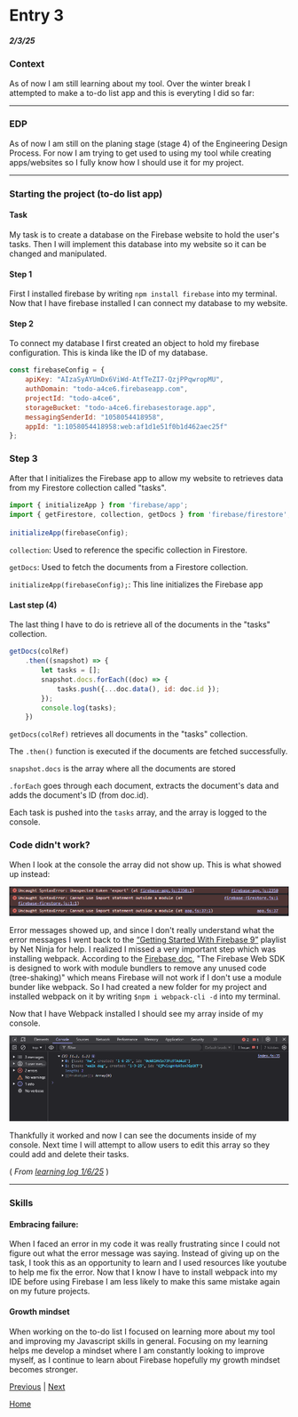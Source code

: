 # Entry 3
##### 2/3/25

### Context
As of now I am still learning about my tool. Over the winter break I attempted to make a to-do list app and this is everyting I did so far:

---
### EDP

As of now I am still on the planing stage (stage 4) of the Engineering Design Process. For now I am trying to get used to using my tool while creating apps/websites so I fully know how I should use it for my project.

---

### Starting the project (to-do list app)

#### Task
My task is to create a database on the Firebase website to hold the user's tasks. Then I will implement this database into my website so it can be changed and manipulated.

#### Step 1

First I installed firebase by writing `npm install firebase` into my terminal. Now that I have firebase installed I can connect my database to my website.

#### Step 2

To connect my database I first created an object to hold my firebase configuration. This is kinda like the ID of my database.
```js
const firebaseConfig = {
    apiKey: "AIzaSyAYUmDx6ViWd-AtfTeZI7-QzjPPqwropMU",
    authDomain: "todo-a4ce6.firebaseapp.com",
    projectId: "todo-a4ce6",
    storageBucket: "todo-a4ce6.firebasestorage.app",
    messagingSenderId: "1058054418958",
    appId: "1:1058054418958:web:af1d1e51f0b1d462aec25f"
};
```

### Step 3

After that I initializes the Firebase app to allow my website to retrieves data from my Firestore collection called "tasks".

```js
import { initializeApp } from 'firebase/app';
import { getFirestore, collection, getDocs } from 'firebase/firestore';

initializeApp(firebaseConfig);
```
`collection`: Used to reference the specific collection in Firestore.

`getDocs`: Used to fetch the documents from a Firestore collection.

`initializeApp(firebaseConfig);`: This line initializes the Firebase app

#### Last step (4)

The last thing I have to do is retrieve all of the documents in the "tasks" collection.

```js
getDocs(colRef)
    .then((snapshot) => {
        let tasks = [];
        snapshot.docs.forEach((doc) => {
            tasks.push({...doc.data(), id: doc.id });
        });
        console.log(tasks);
    })
```
`getDocs(colRef)` retrieves all documents in the "tasks" collection.

The `.then()` function is executed if the documents are fetched successfully.

`snapshot.docs` is the array where all the documents are stored

`.forEach` goes through each document, extracts the document's data and adds the document's ID (from doc.id).

Each task is pushed into the `tasks` array, and the array is logged to the console.

### Code didn't work?
When I look at the console the array did not show up. This is what showed up instead:

![image](../imgs/error.png)

Error messages showed up, and since I don't really understand what the error messages I went back to the [“Getting Started With Firebase 9”](https://www.youtube.com/playlist?list=PL4cUxeGkcC9jERUGvbudErNCeSZHWUVlb) playlist by Net Ninja for help. I realized I missed a very important step which was installing webpack. According to the [Firebase doc](https://firebase.google.com/docs/web/setup), "The Firebase Web SDK is designed to work with module bundlers to remove any unused code (tree-shaking)" which means Firebase will not work if I don't use a module bunder like webpack. So I had created a new folder for my project and installed webpack on it by writing `$npm i webpack-cli -d` into my terminal.

Now that I have Webpack installed I should see my array inside of my console.

![image](../imgs/fixed.png)

Thankfully it worked and now I can see the documents inside of my console. Next time I will attempt to allow users to edit this array so they could add and delete their tasks.

( *From [learning log 1/6/25](../tool/learning-log.md)* )

---

### Skills

#### Embracing failure:
When I faced an error in my code it was really frustrating since I could not figure out what the error message was saying. Instead of giving up on the task, I took this as an opportunity to learn and I used resources like youtube to help me fix the error. Now that I know I have to install webpack into my IDE before using Firebase I am less likely to make this same mistake again on my future projects.

#### Growth mindset
When working on the to-do list I focused on learning more about my tool and improving my Javascript skills in general. Focusing on my learning helps me develop a mindset where I am constantly looking to improve myself, as I continue to learn about Firebase hopefully my growth mindset becomes stronger.




[Previous](entry02.md) | [Next](entry04.md)

[Home](../README.md)
